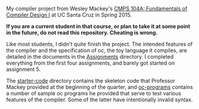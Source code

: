 My compiler project from Wesley Mackey's
[CMPS 104A: Fundamentals of Compiler Design I](https://courses.soe.ucsc.edu/courses/cmps104a)
at UC Santa Cruz in Spring 2015.

__If you are a current student in that course, or plan to take it at some point
in the future, do not read this repository. Cheating is wrong.__

Like most students, I didn't quite finish the project. The intended features
of the compiler and the specification of oc, the toy language it compiles, are
detailed in the documents in the [Assignments](Assignments/) directory. I
completed everything from the first four assignments, and barely got started
on assignment 5.

The [starter-code](starter-code/) directory contains the skeleton code that
Professor Mackey provided at the beginning of the quarter, and
[oc-programs](oc-programs/) contains a number of sample oc programs he provided
that serve to test various features of the compiler. Some of the latter have
intentionally invalid syntax.
